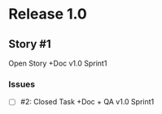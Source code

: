 ﻿
# Release 1.0

## Story #1
Open Story +Doc v1.0 Sprint1

### Issues

- [ ] #2: Closed Task +Doc + QA v1.0 Sprint1

